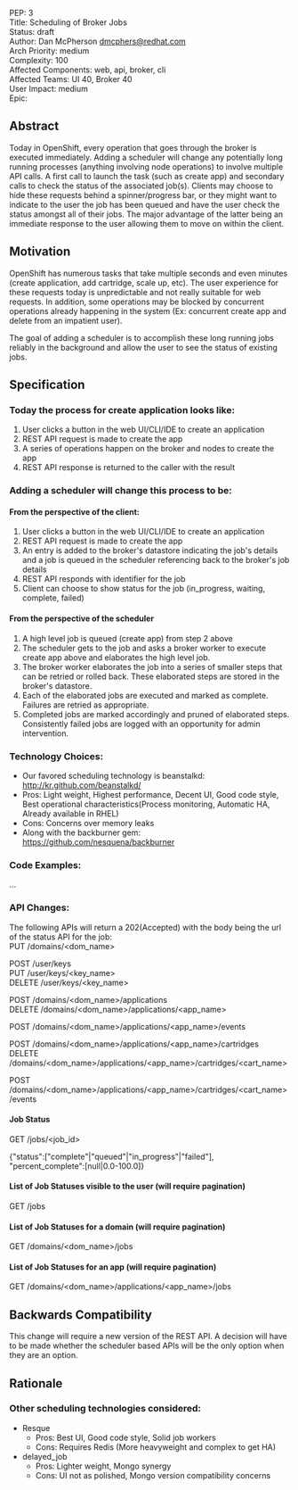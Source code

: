 PEP: 3  
Title: Scheduling of Broker Jobs  
Status: draft  
Author: Dan McPherson <dmcphers@redhat.com>  
Arch Priority: medium  
Complexity: 100  
Affected Components: web, api, broker, cli  
Affected Teams: UI 40, Broker 40  
User Impact: medium  
Epic:  

Abstract
--------
Today in OpenShift, every operation that goes through the broker is executed immediately.  Adding a scheduler will change any potentially long running processes (anything involving node operations) to involve multiple API calls.  A first call to launch the task (such as create app) and secondary calls to check the status of the associated job(s).  Clients may choose to hide these requests behind a spinner/progress bar, or they might want to indicate to the user the job has been queued and have the user check the status amongst all of their jobs.  The major advantage of the latter being an immediate response to the user allowing them to move on within the client.

Motivation
----------
OpenShift has numerous tasks that take multiple seconds and even minutes (create application, add cartridge, scale up, etc).  The user experience for these requests today is unpredictable and not really suitable for web requests.  In addition, some operations may be blocked by concurrent operations already happening in the system (Ex: concurrent create app and delete from an impatient user).

The goal of adding a scheduler is to accomplish these long running jobs reliably in the background and allow the user to see the status of existing jobs.  


Specification
-------------

### Today the process for create application looks like:
1. User clicks a button in the web UI/CLI/IDE to create an application 
1. REST API request is made to create the app
1. A series of operations happen on the broker and nodes to create the app
1. REST API response is returned to the caller with the result


### Adding a scheduler will change this process to be:

#### From the perspective of the client:
1. User clicks a button in the web UI/CLI/IDE to create an application
1. REST API request is made to create the app
1. An entry is added to the broker's datastore indicating the job's details and a job is queued in the scheduler referencing back to the broker's job details
1. REST API responds with identifier for the job
1. Client can choose to show status for the job (in_progress, waiting, complete, failed)


#### From the perspective of the scheduler
1. A high level job is queued (create app) from step 2 above
1. The scheduler gets to the job and asks a broker worker to execute create app above and elaborates the high level job.
1. The broker worker elaborates the job into a series of smaller steps that can be retried or rolled back.  These elaborated steps are stored in the broker's datastore.
1. Each of the elaborated jobs are executed and marked as complete.  Failures are retried as appropriate.
1. Completed jobs are marked accordingly and pruned of elaborated steps.  Consistently failed jobs are logged with an opportunity for admin intervention.

### Technology Choices:

+ Our favored scheduling technology is beanstalkd: http://kr.github.com/beanstalkd/
 + Pros: Light weight, Highest performance, Decent UI, Good code style, Best operational characteristics(Process monitoring, Automatic HA, Already available in RHEL)
 + Cons: Concerns over memory leaks
+ Along with the backburner gem: https://github.com/nesquena/backburner

### Code Examples:
...

### API Changes:
The following APIs will return a 202(Accepted) with the body being the url of the status API for the job:  
PUT /domains/\<dom_name\>  

POST /user/keys  
PUT /user/keys/\<key_name\>  
DELETE /user/keys/\<key_name\>  

POST /domains/\<dom_name\>/applications  
DELETE /domains/\<dom_name\>/applications/\<app_name\>  

POST /domains/\<dom_name\>/applications/\<app_name\>/events  

POST /domains/\<dom_name\>/applications/\<app_name\>/cartridges  
DELETE /domains/\<dom_name\>/applications/\<app_name\>/cartridges/\<cart_name\>  

POST /domains/\<dom_name\>/applications/\<app_name\>/cartridges/\<cart_name\>/events  

#### Job Status
GET /jobs/\<job_id\>  

{"status":["complete"|"queued"|"in_progress"|"failed"], "percent_complete":[null|0.0-100.0]}  

#### List of Job Statuses visible to the user (will require pagination)
GET /jobs  

#### List of Job Statuses for a domain (will require pagination)
GET /domains/\<dom_name\>/jobs  

#### List of Job Statuses for an app (will require pagination)
GET /domains/\<dom_name\>/applications/\<app_name\>/jobs  

Backwards Compatibility
-----------------------
This change will require a new version of the REST API.  A decision will have to be made whether the scheduler based APIs will be the only option when they are an option. 

Rationale
---------
### Other scheduling technologies considered:
+ Resque
  + Pros: Best UI, Good code style, Solid job workers 
  + Cons: Requires Redis (More heavyweight and complex to get HA)
+ delayed_job
  + Pros: Lighter weight, Mongo synergy
  + Cons: UI not as polished, Mongo version compatibility concerns
